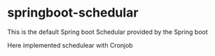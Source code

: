 # springboot-schedular

This is the default Spring boot Schedular provided by the Spring boot

Here implemented schedulear with Cronjob
